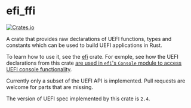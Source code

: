 # efi_ffi

[![Crates.io](https://img.shields.io/crates/v/efi)](https://crates.io/crates/efi_ffi)

A crate that provides raw declarations of UEFI functions, types and constants which can be used to build UEFI applications in Rust.

To learn how to use it, see the [efi](https://github.com/gurry/efi/tree/master) crate. For exmple, see how the UEFI declarations from this crate [are used in `efi`'s `Console` module to access UEFI console functionality](https://github.com/gurry/efi/blob/422d9762ec5857d42c8095c74aef14cae3cc2020/src/console.rs#L1-L40).

Currently only a subset of the UEFI API is implemented. Pull requests are welcome for parts that are missing.

The version of UEFI spec implemented by this crate is `2.4`.
